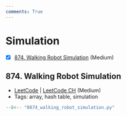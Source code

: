 ```yaml
---
comments: True
---
```


# Simulation

- [x] [874. Walking Robot Simulation](https://leetcode.cn/problems/walking-robot-simulation/) (Medium)

## 874. Walking Robot Simulation

-   [LeetCode](https://leetcode.com/problems/walking-robot-simulation/) | [LeetCode CH](https://leetcode.cn/problems/walking-robot-simulation/) (Medium)
-   Tags: array, hash table, simulation

```python title="874. Walking Robot Simulation - Python Solution"
--8<-- "0874_walking_robot_simulation.py"
```
